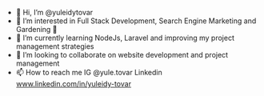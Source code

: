 - 👋 Hi, I’m @yuleidytovar
- 👀 I’m interested in Full Stack Development, Search Engine Marketing and Gardening 🌼
- 🌱 I’m currently learning NodeJs, Laravel and improving my project management strategies
- 💞️ I’m looking to collaborate on website development and project management
- 📫 How to reach me IG @yule.tovar Linkedin www.linkedin.com/in/yuleidy-tovar


<!---
yuleidytovar/yuleidytovar is a ✨ special ✨ repository because its `README.md` (this file) appears on your GitHub profile.
You can click the Preview link to take a look at your changes.
--->
